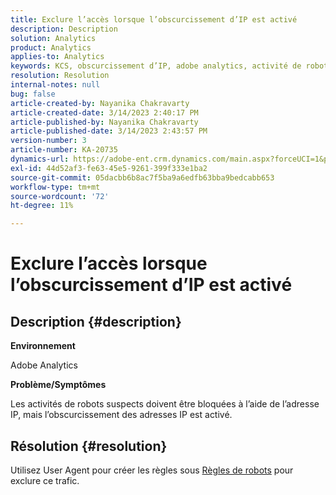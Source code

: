```yaml
---
title: Exclure l’accès lorsque l’obscurcissement d’IP est activé
description: Description
solution: Analytics
product: Analytics
applies-to: Analytics
keywords: KCS, obscurcissement d’IP, adobe analytics, activité de robots
resolution: Resolution
internal-notes: null
bug: false
article-created-by: Nayanika Chakravarty
article-created-date: 3/14/2023 2:40:17 PM
article-published-by: Nayanika Chakravarty
article-published-date: 3/14/2023 2:43:57 PM
version-number: 3
article-number: KA-20735
dynamics-url: https://adobe-ent.crm.dynamics.com/main.aspx?forceUCI=1&pagetype=entityrecord&etn=knowledgearticle&id=a7314f20-76c2-ed11-83ff-6045bd006a22
exl-id: 44d52af3-fe63-45e5-9261-399f333e1ba2
source-git-commit: 05dacbb6b8ac7f5ba9a6edfb63bba9bedcabb653
workflow-type: tm+mt
source-wordcount: '72'
ht-degree: 11%

---
```


# Exclure l’accès lorsque l’obscurcissement d’IP est activé

## Description {#description}


<b>Environnement</b>

Adobe Analytics

<b>Problème/Symptômes</b>

Les activités de robots suspects doivent être bloquées à l’aide de l’adresse IP, mais l’obscurcissement des adresses IP est activé.


## Résolution {#resolution}


Utilisez User Agent pour créer les règles sous [Règles de robots](https://experienceleague.adobe.com/docs/analytics/admin/admin-tools/manage-report-suites/edit-report-suite/report-suite-general/bot-removal/bot-rules.html?lang=en) pour exclure ce trafic.
